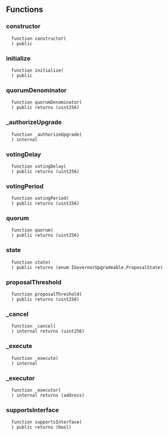 


## Functions
### constructor
```solidity
  function constructor(
  ) public
```




### initialize
```solidity
  function initialize(
  ) public
```




### quorumDenominator
```solidity
  function quorumDenominator(
  ) public returns (uint256)
```




### _authorizeUpgrade
```solidity
  function _authorizeUpgrade(
  ) internal
```




### votingDelay
```solidity
  function votingDelay(
  ) public returns (uint256)
```




### votingPeriod
```solidity
  function votingPeriod(
  ) public returns (uint256)
```




### quorum
```solidity
  function quorum(
  ) public returns (uint256)
```




### state
```solidity
  function state(
  ) public returns (enum IGovernorUpgradeable.ProposalState)
```




### proposalThreshold
```solidity
  function proposalThreshold(
  ) public returns (uint256)
```




### _cancel
```solidity
  function _cancel(
  ) internal returns (uint256)
```




### _execute
```solidity
  function _execute(
  ) internal
```




### _executor
```solidity
  function _executor(
  ) internal returns (address)
```




### supportsInterface
```solidity
  function supportsInterface(
  ) public returns (bool)
```




